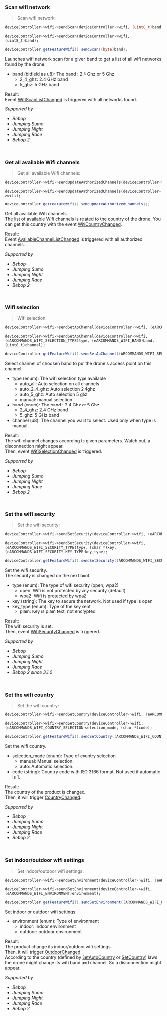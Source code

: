 <!-- wifi-scan-->
### <a name="wifi-scan">Scan wifi network</a><br/>
> Scan wifi network:

```c
deviceController->wifi->sendScan(deviceController->wifi, (uint8_t)band);
```

```objective_c
deviceController->wifi->sendScan(deviceController->wifi, (uint8_t)band);
```

```java
deviceController.getFeatureWifi().sendScan((byte)band);
```

Launches wifi network scan for a given band to get a list of all wifi networks found by the drone.<br/>


* band (bitfield as u8): The band : 2.4 Ghz or 5 Ghz<br/>
   * 2_4_ghz: 2.4 GHz band<br/>
   * 5_ghz: 5 GHz band<br/>


Result:<br/>
Event [WifiScanListChanged](#wifi-scanned_item) is triggered with all networks found.<br/>


*Supported by <br/>*

- *Bebop*<br/>
- *Jumping Sumo*<br/>
- *Jumping Night*<br/>
- *Jumping Race*<br/>
- *Bebop 2*<br/>


<br/>

<!-- wifi-update_authorized_channels-->
### <a name="wifi-update_authorized_channels">Get all available Wifi channels</a><br/>
> Get all available Wifi channels:

```c
deviceController->wifi->sendUpdateAuthorizedChannels(deviceController->wifi);
```

```objective_c
deviceController->wifi->sendUpdateAuthorizedChannels(deviceController->wifi);
```

```java
deviceController.getFeatureWifi().sendUpdateAuthorizedChannels();
```

Get all available Wifi channels.<br/>
The list of available Wifi channels is related to the country of the drone. You can get this country with the event [WifiCountryChanged](#wifi-CountryChanged).<br/>




Result:<br/>
Event [AvailableChannelListChanged](#wifi-authorized_channel) is triggered with all authorized channels.<br/>


*Supported by <br/>*

- *Bebop*<br/>
- *Jumping Sumo*<br/>
- *Jumping Night*<br/>
- *Jumping Race*<br/>
- *Bebop 2*<br/>


<br/>

<!-- wifi-set_ap_channel-->
### <a name="wifi-set_ap_channel">Wifi selection</a><br/>
> Wifi selection:

```c
deviceController->wifi->sendSetApChannel(deviceController->wifi, (eARCOMMANDS_WIFI_SELECTION_TYPE)type, (eARCOMMANDS_WIFI_BAND)band, (uint8_t)channel);
```

```objective_c
deviceController->wifi->sendSetApChannel(deviceController->wifi, (eARCOMMANDS_WIFI_SELECTION_TYPE)type, (eARCOMMANDS_WIFI_BAND)band, (uint8_t)channel);
```

```java
deviceController.getFeatureWifi().sendSetApChannel((ARCOMMANDS_WIFI_SELECTION_TYPE_ENUM)type, (ARCOMMANDS_WIFI_BAND_ENUM)band, (byte)channel);
```

Select channel of choosen band to put the drone's access point on this channel.<br/>


* type (enum): The wifi selection type available<br/>
   * auto_all: Auto selection on all channels<br/>
   * auto_2_4_ghz: Auto selection 2.4ghz<br/>
   * auto_5_ghz: Auto selection 5 ghz<br/>
   * manual: manual selection<br/>
* band (enum): The band : 2.4 Ghz or 5 Ghz<br/>
   * 2_4_ghz: 2.4 GHz band<br/>
   * 5_ghz: 5 GHz band<br/>
* channel (u8): The channel you want to select. Used only when type is manual.<br/>


Result:<br/>
The wifi channel changes according to given parameters. Watch out, a disconnection might appear.<br/>
Then, event [WifiSelectionChanged](#wifi-ap_channel_changed) is triggered.<br/>


*Supported by <br/>*

- *Bebop*<br/>
- *Jumping Sumo*<br/>
- *Jumping Night*<br/>
- *Jumping Race*<br/>
- *Bebop 2*<br/>


<br/>

<!-- wifi-set_security-->
### <a name="wifi-set_security">Set the wifi security</a><br/>
> Set the wifi security:

```c
deviceController->wifi->sendSetSecurity(deviceController->wifi, (eARCOMMANDS_WIFI_SECURITY_TYPE)type, (char *)key, (eARCOMMANDS_WIFI_SECURITY_KEY_TYPE)key_type);
```

```objective_c
deviceController->wifi->sendSetSecurity(deviceController->wifi, (eARCOMMANDS_WIFI_SECURITY_TYPE)type, (char *)key, (eARCOMMANDS_WIFI_SECURITY_KEY_TYPE)key_type);
```

```java
deviceController.getFeatureWifi().sendSetSecurity((ARCOMMANDS_WIFI_SECURITY_TYPE_ENUM)type, (String)key, (ARCOMMANDS_WIFI_SECURITY_KEY_TYPE_ENUM)key_type);
```

Set the wifi security.<br/>
The security is changed on the next boot.<br/>


* type (enum): The type of wifi security (open, wpa2)<br/>
   * open: Wifi is not protected by any security (default)<br/>
   * wpa2: Wifi is protected by wpa2<br/>
* key (string): The key to secure the network. Not used if type is open<br/>
* key_type (enum): Type of the key sent<br/>
   * plain: Key is plain text, not encrypted<br/>


Result:<br/>
The wifi security is set.<br/>
Then, event [WifiSecurityChanged](#wifi-security_changed) is triggered.<br/>


*Supported by <br/>*

- *Bebop*<br/>
- *Jumping Sumo*<br/>
- *Jumping Night*<br/>
- *Jumping Race*<br/>
- *Bebop 2 since 3.1.0*<br/>


<br/>

<!-- wifi-set_country-->
### <a name="wifi-set_country">Set the wifi country</a><br/>
> Set the wifi country:

```c
deviceController->wifi->sendSetCountry(deviceController->wifi, (eARCOMMANDS_WIFI_COUNTRY_SELECTION)selection_mode, (char *)code);
```

```objective_c
deviceController->wifi->sendSetCountry(deviceController->wifi, (eARCOMMANDS_WIFI_COUNTRY_SELECTION)selection_mode, (char *)code);
```

```java
deviceController.getFeatureWifi().sendSetCountry((ARCOMMANDS_WIFI_COUNTRY_SELECTION_ENUM)selection_mode, (String)code);
```

Set the wifi country.<br/>


* selection_mode (enum): Type of country selection<br/>
   * manual: Manual selection.<br/>
   * auto: Automatic selection.<br/>
* code (string): Country code with ISO 3166 format. Not used if automatic is 1.<br/>


Result:<br/>
The country of the product is changed.<br/>
Then, it will trigger [CountryChanged](#wifi-country_changed).<br/>


*Supported by <br/>*

- *Bebop*<br/>
- *Jumping Sumo*<br/>
- *Jumping Night*<br/>
- *Jumping Race*<br/>
- *Bebop 2*<br/>


<br/>

<!-- wifi-set_environment-->
### <a name="wifi-set_environment">Set indoor/outdoor wifi settings</a><br/>
> Set indoor/outdoor wifi settings:

```c
deviceController->wifi->sendSetEnvironment(deviceController->wifi, (eARCOMMANDS_WIFI_ENVIRONMENT)environment);
```

```objective_c
deviceController->wifi->sendSetEnvironment(deviceController->wifi, (eARCOMMANDS_WIFI_ENVIRONMENT)environment);
```

```java
deviceController.getFeatureWifi().sendSetEnvironment((ARCOMMANDS_WIFI_ENVIRONMENT_ENUM)environment);
```

Set indoor or outdoor wifi settings.<br/>


* environment (enum): Type of environment<br/>
   * indoor: indoor environment<br/>
   * outdoor: outdoor environment<br/>


Result:<br/>
The product change its indoor/outdoor wifi settings.<br/>
Then, it will trigger [OutdoorChanged](#wifi-environment_changed).<br/>
According to the country (defined by [SetAutoCountry](#wifi-AutoCountry) or [SetCountry](#wifi-Country)) laws the drone might change its wifi band and channel. So a disconnection might appear.<br/>


*Supported by <br/>*

- *Bebop*<br/>
- *Jumping Sumo*<br/>
- *Jumping Night*<br/>
- *Jumping Race*<br/>
- *Bebop 2*<br/>


<br/>

